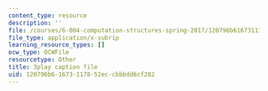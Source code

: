 ```yaml
---
content_type: resource
description: ''
file: /courses/6-004-computation-structures-spring-2017/120796b61673117852eccbbbdd6cf282_jsJ0nR38zvo.srt
file_type: application/x-subrip
learning_resource_types: []
ocw_type: OCWFile
resourcetype: Other
title: 3play caption file
uid: 120796b6-1673-1178-52ec-cbbbdd6cf282
---
```

